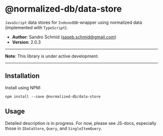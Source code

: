 # @normalized-db/data-store

`JavaScript` data stores for `IndexedDB`-wrapper using normalized data (implemented with `TypeScript`).

 - **Author**: Sandro Schmid ([saseb.schmid@gmail.com](<mailto:saseb.schmid@gmail.com>))
 - **Version**: 2.0.3

---

**Note**: This library is under active development.

---

## Installation

Install using NPM:

    npm install --save @normalized-db/data-store
    
                                                 
## Usage

Detailed description is in progress. For now, please see JS-docs, especially those in `IDataStore`, `Query`, 
and `SingleItemQuery`.
